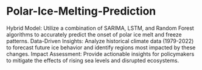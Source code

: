 # Polar-Ice-Melting-Prediction
Hybrid Model: Utilize a combination of SARIMA, LSTM, and Random Forest algorithms to accurately predict the onset of polar ice melt and freeze patterns.
Data-Driven Insights: Analyze historical climate data (1979-2022) to forecast future ice behavior and identify regions most impacted by these changes.
Impact Assessment: Provide actionable insights for policymakers to mitigate the effects of rising sea levels and disrupted ecosystems.
